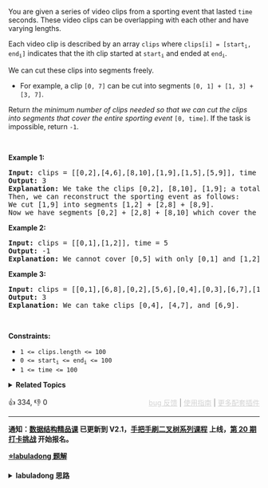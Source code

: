 <p>You are given a series of video clips from a sporting event that lasted <code>time</code> seconds. These video clips can be overlapping with each other and have varying lengths.</p>

<p>Each video clip is described by an array <code>clips</code> where <code>clips[i] = [start<sub>i</sub>, end<sub>i</sub>]</code> indicates that the ith clip started at <code>start<sub>i</sub></code> and ended at <code>end<sub>i</sub></code>.</p>

<p>We can cut these clips into segments freely.</p>

<ul> 
 <li>For example, a clip <code>[0, 7]</code> can be cut into segments <code>[0, 1] + [1, 3] + [3, 7]</code>.</li> 
</ul>

<p>Return <em>the minimum number of clips needed so that we can cut the clips into segments that cover the entire sporting event</em> <code>[0, time]</code>. If the task is impossible, return <code>-1</code>.</p>

<p>&nbsp;</p> 
<p><strong class="example">Example 1:</strong></p>

<pre>
<strong>Input:</strong> clips = [[0,2],[4,6],[8,10],[1,9],[1,5],[5,9]], time = 10
<strong>Output:</strong> 3
<strong>Explanation:</strong> We take the clips [0,2], [8,10], [1,9]; a total of 3 clips.
Then, we can reconstruct the sporting event as follows:
We cut [1,9] into segments [1,2] + [2,8] + [8,9].
Now we have segments [0,2] + [2,8] + [8,10] which cover the sporting event [0, 10].
</pre>

<p><strong class="example">Example 2:</strong></p>

<pre>
<strong>Input:</strong> clips = [[0,1],[1,2]], time = 5
<strong>Output:</strong> -1
<strong>Explanation:</strong> We cannot cover [0,5] with only [0,1] and [1,2].
</pre>

<p><strong class="example">Example 3:</strong></p>

<pre>
<strong>Input:</strong> clips = [[0,1],[6,8],[0,2],[5,6],[0,4],[0,3],[6,7],[1,3],[4,7],[1,4],[2,5],[2,6],[3,4],[4,5],[5,7],[6,9]], time = 9
<strong>Output:</strong> 3
<strong>Explanation:</strong> We can take clips [0,4], [4,7], and [6,9].
</pre>

<p>&nbsp;</p> 
<p><strong>Constraints:</strong></p>

<ul> 
 <li><code>1 &lt;= clips.length &lt;= 100</code></li> 
 <li><code>0 &lt;= start<sub>i</sub> &lt;= end<sub>i</sub> &lt;= 100</code></li> 
 <li><code>1 &lt;= time &lt;= 100</code></li> 
</ul>

<details><summary><strong>Related Topics</strong></summary>贪心 | 数组 | 动态规划</details><br>

<div>👍 334, 👎 0<span style='float: right;'><span style='color: gray;'><a href='https://github.com/labuladong/fucking-algorithm/discussions/939' target='_blank' style='color: lightgray;text-decoration: underline;'>bug 反馈</a> | <a href='https://labuladong.gitee.io/article/fname.html?fname=jb插件简介' target='_blank' style='color: lightgray;text-decoration: underline;'>使用指南</a> | <a href='https://labuladong.github.io/algo/images/others/%E5%85%A8%E5%AE%B6%E6%A1%B6.jpg' target='_blank' style='color: lightgray;text-decoration: underline;'>更多配套插件</a></span></span></div>

<div id="labuladong"><hr>

**通知：[数据结构精品课](https://aep.h5.xeknow.com/s/1XJHEO) 已更新到 V2.1，[手把手刷二叉树系列课程](https://aep.xet.tech/s/3YGcq3) 上线，[第 20 期打卡挑战](https://opedk.xet.tech/s/1cEM6U) 开始报名。**



<p><strong><a href="https://labuladong.gitee.io/article/slug.html?slug=video-stitching" target="_blank">⭐️labuladong 题解</a></strong></p>
<details><summary><strong>labuladong 思路</strong></summary>

## 基本思路

我做这道题的思路是先按照起点升序排序，如果起点相同的话按照终点降序排序，主要考虑到这道题的以下两个特点：

1、要用若干短视频凑出完成视频 `[0, T]`，至少得有一个短视频的起点是 0。

2、如果有几个短视频的起点都相同，那么一定应该选择那个最长（终点最大）的视频。

![](https://labuladong.github.io/pictures/剪视频/4.jpeg)

排序之后，从第一个区间开始选，每当选中一个区间 `x`（图中红色的区间），我们会比较所有起点小于 `x.start` 的区间，根据贪心策略，它们中终点最大的那个区间就是下一个会被选中的区间，以此类推。

**详细题解：[剪视频剪出一个贪心算法](https://labuladong.github.io/article/fname.html?fname=剪视频)**

**标签：[区间问题](https://mp.weixin.qq.com/mp/appmsgalbum?__biz=MzAxODQxMDM0Mw==&action=getalbum&album_id=2122021012031569922)，排序，贪心算法**

## 解法代码

提示：🟢 标记的是我写的解法代码，🤖 标记的是 chatGPT 翻译的多语言解法代码。如有错误，可以 [点这里](https://github.com/labuladong/fucking-algorithm/issues/1113) 反馈和修正。

<div class="tab-panel"><div class="tab-nav">
<button data-tab-item="cpp" class="tab-nav-button btn " data-tab-group="default" onclick="switchTab(this)">cpp🤖</button>

<button data-tab-item="python" class="tab-nav-button btn " data-tab-group="default" onclick="switchTab(this)">python🤖</button>

<button data-tab-item="java" class="tab-nav-button btn active" data-tab-group="default" onclick="switchTab(this)">java🟢</button>

<button data-tab-item="go" class="tab-nav-button btn " data-tab-group="default" onclick="switchTab(this)">go🤖</button>

<button data-tab-item="javascript" class="tab-nav-button btn " data-tab-group="default" onclick="switchTab(this)">javascript🤖</button>
</div><div class="tab-content">
<div data-tab-item="cpp" class="tab-item " data-tab-group="default"><div class="highlight">

```cpp
// 注意：cpp 代码由 chatGPT🤖 根据我的 java 代码翻译，旨在帮助不同背景的读者理解算法逻辑。
// 本代码已经通过力扣的测试用例，应该可直接成功提交。

class Solution {
public:
    int videoStitching(vector<vector<int>>& clips, int T) {
        if (T == 0) return 0;
        //按起点升序排列，起点相同的降序排列
        //PS：其实起点相同的不用降序排列也可以，不过我觉得这样更清晰
        sort(clips.begin(), clips.end(), [](vector<int>& a, vector<int>& b){
            if (a[0] == b[0]) {
                return b[1] < a[1];
            }
            return a[0] < b[0];
        });
        //记录选择的短视频个数
        int res = 0;

        int curEnd = 0, nextEnd = 0;
        int i = 0, n = clips.size();
        while (i < n && clips[i][0] <= curEnd) {
            //在第res个视频的区间内贪心选择下一个视频
            while (i < n && clips[i][0] <= curEnd) {
                nextEnd = max(nextEnd, clips[i][1]);
                i++;
            }
            //找到下一个视频，更新curEnd
            res++;
            curEnd = nextEnd;
            if (curEnd >= T) {
                //已经可以拼出区间 [0, T]
                return res;
            }
        }
        //无法连续拼出区间 [0, T]
        return -1;
    }
};
```

</div></div>

<div data-tab-item="python" class="tab-item " data-tab-group="default"><div class="highlight">

```python
# 注意：python 代码由 chatGPT🤖 根据我的 java 代码翻译，旨在帮助不同背景的读者理解算法逻辑。
# 本代码已经通过力扣的测试用例，应该可直接成功提交。

class Solution:
    def videoStitching(self, clips: List[List[int]], T: int) -> int:
        if T == 0:
            return 0
        # 按起点升序排列，起点相同的降序排列
        # PS：其实起点相同的不用降序排列也可以，不过我觉得这样更清晰
        clips.sort(key=lambda x: (x[0], -x[1]))
        # 记录选择的短视频个数
        res = 0
        curEnd, nextEnd = 0, 0
        i, n = 0, len(clips)
        while i < n and clips[i][0] <= curEnd:
            # 在第 res 个视频的区间内贪心选择下一个视频
            while i < n and clips[i][0] <= curEnd:
                nextEnd = max(nextEnd, clips[i][1])
                i += 1
            # 找到下一个视频，更新 curEnd
            res += 1
            curEnd = nextEnd
            if curEnd >= T:
                # 已经可以拼出区间 [0, T]
                return res
        # 无法连续拼出区间 [0, T]
        return -1
```

</div></div>

<div data-tab-item="java" class="tab-item active" data-tab-group="default"><div class="highlight">

```java
class Solution {
    public int videoStitching(int[][] clips, int T) {
        if (T == 0) return 0;
        // 按起点升序排列，起点相同的降序排列
        // PS：其实起点相同的不用降序排列也可以，不过我觉得这样更清晰
        Arrays.sort(clips, (a, b) -> {
            if (a[0] == b[0]) {
                return b[1] - a[1];
            }
            return a[0] - b[0];
        });
        // 记录选择的短视频个数
        int res = 0;

        int curEnd = 0, nextEnd = 0;
        int i = 0, n = clips.length;
        while (i < n && clips[i][0] <= curEnd) {
            // 在第 res 个视频的区间内贪心选择下一个视频
            while (i < n && clips[i][0] <= curEnd) {
                nextEnd = Math.max(nextEnd, clips[i][1]);
                i++;
            }
            // 找到下一个视频，更新 curEnd
            res++;
            curEnd = nextEnd;
            if (curEnd >= T) {
                // 已经可以拼出区间 [0, T]
                return res;
            }
        }
        // 无法连续拼出区间 [0, T]
        return -1;
    }
}
```

</div></div>

<div data-tab-item="go" class="tab-item " data-tab-group="default"><div class="highlight">

```go
// 注意：go 代码由 chatGPT🤖 根据我的 java 代码翻译，旨在帮助不同背景的读者理解算法逻辑。
// 本代码已经通过力扣的测试用例，应该可直接成功提交。

import "sort"

func videoStitching(clips [][]int, T int) int {
	if T == 0 {
		return 0
	}
	// 按起点升序排列，起点相同的降序排列
	// PS：其实起点相同的不用降序排列也可以，不过我觉得这样更清晰
	sort.Slice(clips, func(i, j int) bool {
		a, b := clips[i], clips[j]
		if a[0] == b[0] {
			return b[1] < a[1]
		}
		return a[0] < b[0]
	})
	// 记录选择的短视频个数
	var res int

	curEnd, nextEnd := 0, 0
	i, n := 0, len(clips)
	for i < n && clips[i][0] <= curEnd {
		// 在第 res 个视频的区间内贪心选择下一个视频
		for i < n && clips[i][0] <= curEnd {
			nextEnd = max(nextEnd, clips[i][1])
			i++
		}
		// 找到下一个视频，更新 curEnd
		res++
		curEnd = nextEnd
		if curEnd >= T {
			// 已经可以拼出区间 [0, T]
			return res
		}
	}
	// 无法连续拼出区间 [0, T]
	return -1
}

func max(a, b int) int {
	if a > b {
		return a
	}
	return b
}
```

</div></div>

<div data-tab-item="javascript" class="tab-item " data-tab-group="default"><div class="highlight">

```javascript
// 注意：javascript 代码由 chatGPT🤖 根据我的 java 代码翻译，旨在帮助不同背景的读者理解算法逻辑。
// 本代码已经通过力扣的测试用例，应该可直接成功提交。

var videoStitching = function(clips, T) {
    if (T == 0) return 0;
    // 按起点升序排列，起点相同的降序排列
    // PS：其实起点相同的不用降序排列也可以，不过我觉得这样更清晰
    clips.sort((a, b) => {
        if (a[0] == b[0]) {
            return b[1] - a[1];
        }
        return a[0] - b[0];
    });
    // 记录选择的短视频个数
    var res = 0;

    var curEnd = 0, nextEnd = 0;
    var i = 0, n = clips.length;
    while (i < n && clips[i][0] <= curEnd) {
        // 在第 res 个视频的区间内贪心选择下一个视频
        while (i < n && clips[i][0] <= curEnd) {
            nextEnd = Math.max(nextEnd, clips[i][1]);
            i++;
        }
        // 找到下一个视频，更新 curEnd
        res++;
        curEnd = nextEnd;
        if (curEnd >= T) {
            // 已经可以拼出区间 [0, T]
            return res;
        }
    }
    // 无法连续拼出区间 [0, T]
    return -1;
};
```

</div></div>
</div></div>

<details open><summary><strong>👉 算法可视化 👈</strong></summary><div class="resizable aspect-ratio-container" style="height: 70vh;">
    <iframe src="https://labuladong.github.io/algo-visualize/" width="100%"
    height="100%" scrolling="auto" frameborder="0"
    style="overflow: auto;" id="iframe_video-stitching"></iframe>
</div>
<div id="data_video-stitching" data="iwGAbnVsbAM="></div></details><hr /><br />

</details>
</div>



